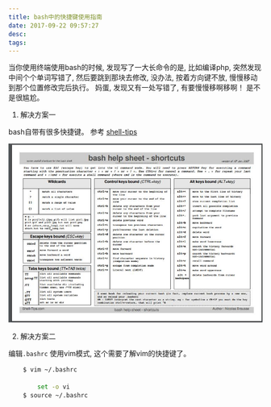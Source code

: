 ```yaml
---
title: bash中的快捷键使用指南
date: 2017-09-22 09:57:27
desc:
tags:
---
```


当你使用终端使用bash的时候, 发现写了一大长命令的是, 比如编译php, 突然发现中间个个单词写错了, 然后要跳到那块去修改, 没办法, 按着方向键不放, 慢慢移动到那个位置修改完后执行。 妈蛋, 发现又有一处写错了, 有要慢慢移啊移啊！ 是不是很尴尬。

<!--more-->

1. 解决方案一

bash自带有很多快捷键。 参考 [shell-tips](https://www.shell-tips.com/sheets/bash-help-sheet.pdf)

![BASH_HELP](/images/bash_shortkeymap.jpg)

2. 解决方案二

编辑`.bashrc` 使用vim模式, 这个需要了解vim的快捷键了。

```bash
    $ vim ~/.bashrc

        set -o vi
    $ source ~/.bashrc
```
